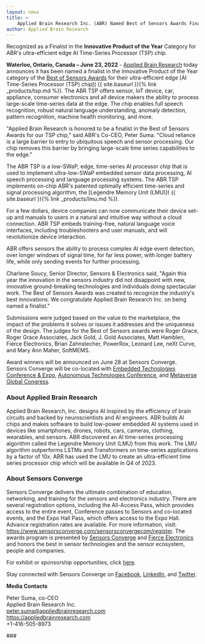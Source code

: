 ```yaml
---
layout: news
title: >
    Applied Brain Research Inc. (ABR) Named Best of Sensors Awards Finalist
author: Applied Brain Research
---
```


<p class="lead">
  Recognized as a Finalist in the <strong>Innovative Product of the Year</strong> Category
  for ABR's ultra-efficient edge AI Time-Series Processor (TSP) chip.
</p>

**Waterloo, Ontario, Canada – June 23, 2022** -
[Applied Brain Research](https://www.appliedbrainresearch.com/) today
announces it has been named a finalist in the Innovative Product of
the Year category of the [Best of Sensors
Awards](https://www.sensorsconverge.com/sensorsconvergecom/awards) for
their ultra-efficient edge [AI Time-Series Processor (TSP) chip](
{{ site.baseurl }}{% link _products/tsp.md %}). The ABR TSP offers
sensor, IoT device, car, appliance, consumer electronics and all
device makers the ability to process large-scale time-series data at
the edge. The chip enables full speech recognition, robust natural
language understanding, anomaly detection, pattern recognition,
machine health monitoring, and more.

"Applied Brain Research is honored to be a finalist in the Best of
Sensors Awards for our TSP chip," said ABR's Co-CEO, Peter
Suma. "Cloud reliance is a large barrier to entry to ubiquitous speech
and sensor processing. Our chip removes this barrier by bringing
large-scale time series capabilities to the edge."

The ABR TSP is a low-SWaP, edge, time-series AI processor chip that is
used to implement ultra-low-SWaP embedded sensor data processing, AI
speech processing and language processing systems. The ABR TSP
implements on-chip ABR's patented optimally efficient time-series and
signal processing algorithm, the [Legendre Memory Unit (LMU)](
{{ site.baseurl }}{% link _products/lmu.md %}).

For a few dollars, device companies can now communicate their device
set-up and manuals to users in a natural and intuitive way without a
cloud connection. ABR TSP embeds training-free, natural language voice
interfaces, including troubleshooters and user manuals, and will
revolutionize device interaction.

ABR offers sensors the ability to process complex AI edge event
detection, over longer windows of signal time, for far less power,
with longer battery life, while only sending events for further
processing.

Charlene Soucy, Senior Director, Sensors & Electronics said, "Again
this year the innovation in the sensors industry did not disappoint
with new, innovative ground-breaking technologies and individuals
doing spectacular work. The Best of Sensors Awards was created to
recognize the industry's best innovations. We congratulate Applied
Brain Research Inc. on being named a finalist."

Submissions were judged based on the value to the marketplace, the
impact of the problems it solves or issues it addresses and the
uniqueness of the design. The judges for the Best of Sensors awards
were Roger Grace, Roger Grace Associates, Jack Gold, J. Gold
Associates, Matt Hamblen, Fierce Electronics, Brian Zahnstecher,
PowerRox, Leonard Lee, neXt Curve, and Mary Ann Maher, SoftMEMS.

Award winners will be announced on June 28 at Sensors
Converge. Sensors Converge will be co-located with [Embedded
Technologies Conference & Expo](https://www.embeddedtechconf.com/),
[Autonomous Technologies
Conference](https://www.sensorsconverge.com/sensorsconvergecom/autonomous-technologies),
and [Metaverse Global
Congress](https://www.metaverseglobalcongress.com/).

### About Applied Brain Research
Applied Brain Research, Inc. designs AI inspired by the efficiency of
brain circuits and backed by neuroscientists and AI engineers. ABR
builds AI chips and makes software to build low-power embedded AI
systems used in devices like smartphones, drones, robots, cars,
cameras, clothing, wearables, and sensors. ABR discovered an AI
time-series processing algorithm called the Legendre Memory Unit (LMU)
from this work. The LMU algorithm outperforms LSTMs and Transformers
on time-series applications by a factor of 10x. ABR has used the LMU
to create an ultra-efficient time series processor chip which will be
available in Q4 of 2023.

### About Sensors Converge
Sensors Converge delivers the ultimate combination of education,
networking, and training for the sensors and electronics
industry. There are several registration options, including the
All-Access Pass, which provides access to the entire event, Conference
passes to Sensors and co-located events, and the Expo Hall Pass, which
offers access to the Expo Hall. Advance registration rates are
available. For more information, visit:
<https://www.sensorsconverge.com/sensorsconvergecom/register>. The
awards program is presented by [Sensors
Converge](https://www.sensorsexpo.com/) and [Fierce
Electronics](https://www.fierceelectronics.com/) and honors the best
in sensor technologies and the sensor ecosystem, people and companies.

For exhibit or sponsorship opportunities, click
[here](https://www.sensorsexpo.com/exhibitor-inquiry).

Stay connected with Sensors Converge on
[Facebook](https://www.facebook.com/sensorsconverge),
[LinkedIn](https://www.linkedin.com/showcase/sensors-expo-&-conference),
and [Twitter](https://twitter.com/Sensorsconverge).


**Media Contacts**

Peter Suma, co-CEO<br>
Applied Brain Research Inc.<br>
<peter.suma@appliedbrainresearch.com><br>
<https://appliedbrainresearch.com><br>
+1-416-505-8973

\#\#\#
